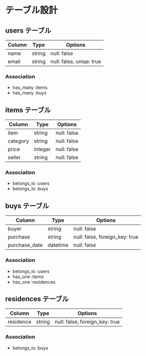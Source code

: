 # テーブル設計

## users テーブル

| Column    | Type   | Options                  |
| --------- | ------ | ------------------------ |
| name      | string | null: false              | 
| email     | string | null: false, uniqe: true |

### Association

- has_many :items
- has_many :buys

## items テーブル

| Column   | Type    | Options     |
| -------- | ------- | ----------- |
| item     | string  | null: false |
| category | string  | null: false |
| price    | integer | null: false |
| seller   | string  | null: false |

### Association

- belongs_to :users
- belongs_to :buys

## buys テーブル

| Column        | Type     | Options                        |
| ------------- | -------- | ------------------------------ |
| buyer         | string   | null: false                    |
| purchase      | string   | null: false, foreign_key: true |
| purchase_date | datetime | null: false                    |

### Association

- belongs_to :users
- has_one :items
- has_one :residences

## residences テーブル

| Column    | Type    | Options                        |
| --------- | ------- | ------------------------------ |
| residence | string  | null: false, foreign_key: true |

### Association

- belongs_to :buys
